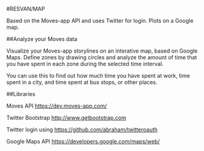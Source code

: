 #RESVAN/MAP

Based on the Moves-app API and uses Twitter for login. Plots on a Google map.

##Analyze your Moves data

Visualize your Moves-app storylines on an interative map, based on Google Maps. Define zones by drawing circles and analyze the amount of time that you have spent in each zone during the selected time interval.

You can use this to find out how much time you have spent at work, time spent in a city, and time spent at bus stops, or other places.


##Libraries

Moves API https://dev.moves-app.com/

Twitter Bootstrap http://www.getbootstrap.com

Twitter login using https://github.com/abraham/twitteroauth

Google Maps API https://developers.google.com/maps/web/